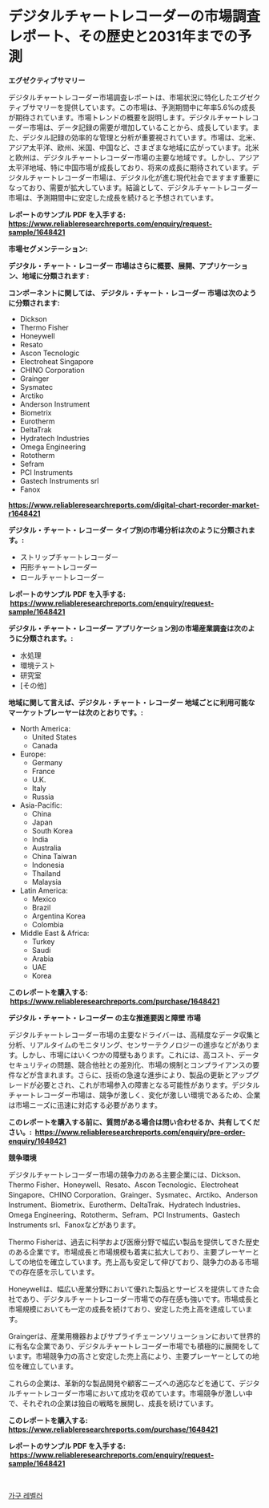 <p><h1>デジタルチャートレコーダーの市場調査レポート、その歴史と2031年までの予測</h1></p><p><strong>エグゼクティブサマリー</strong></p>
<p><p>デジタルチャートレコーダー市場調査レポートは、市場状況に特化したエグゼクティブサマリーを提供しています。この市場は、予測期間中に年率5.6%の成長が期待されています。市場トレンドの概要を説明します。デジタルチャートレコーダー市場は、データ記録の需要が増加していることから、成長しています。また、デジタル記録の効率的な管理と分析が重要視されています。市場は、北米、アジア太平洋、欧州、米国、中国など、さまざまな地域に広がっています。北米と欧州は、デジタルチャートレコーダー市場の主要な地域です。しかし、アジア太平洋地域、特に中国市場が成長しており、将来の成長に期待されています。デジタルチャートレコーダー市場は、デジタル化が進む現代社会でますます重要になっており、需要が拡大しています。結論として、デジタルチャートレコーダー市場は、予測期間中に安定した成長を続けると予想されています。</p></p>
<p><strong>レポートのサンプル PDF を入手する: <a href="https://www.reliableresearchreports.com/enquiry/request-sample/1648421">https://www.reliableresearchreports.com/enquiry/request-sample/1648421</a></strong></p>
<p><strong>市場セグメンテーション:</strong></p>
<p><strong> デジタル・チャート・レコーダー 市場はさらに概要、展開、アプリケーション、地域に分類されます :</strong></p>
<p><strong>コンポーネントに関しては、 デジタル・チャート・レコーダー 市場は次のように分類されます: &nbsp;</strong></p>
<p><ul><li>Dickson</li><li>Thermo Fisher</li><li>Honeywell</li><li>Resato</li><li>Ascon Tecnologic</li><li>Electroheat Singapore</li><li>CHINO Corporation</li><li>Grainger</li><li>Sysmatec</li><li>Arctiko</li><li>Anderson Instrument</li><li>Biometrix</li><li>Eurotherm</li><li>DeltaTrak</li><li>Hydratech Industries</li><li>Omega Engineering</li><li>Rototherm</li><li>Sefram</li><li>PCI Instruments</li><li>Gastech Instruments srl</li><li>Fanox</li></ul></p>
<p><strong><a href="https://www.reliableresearchreports.com/digital-chart-recorder-market-r1648421">https://www.reliableresearchreports.com/digital-chart-recorder-market-r1648421</a></strong></p>
<p><strong> デジタル・チャート・レコーダー タイプ別の市場分析は次のように分類されます。:</strong></p>
<p><ul><li>ストリップチャートレコーダー</li><li>円形チャートレコーダー</li><li>ロールチャートレコーダー</li></ul></p>
<p><strong>レポートのサンプル PDF を入手する: &nbsp;<a href="https://www.reliableresearchreports.com/enquiry/request-sample/1648421">https://www.reliableresearchreports.com/enquiry/request-sample/1648421</a></strong></p>
<p><strong> デジタル・チャート・レコーダー アプリケーション別の市場産業調査は次のように分類されます。:</strong></p>
<p><ul><li>水処理</li><li>環境テスト</li><li>研究室</li><li>[その他]</li></ul></p>
<p><strong>地域に関して言えば、デジタル・チャート・レコーダー 地域ごとに利用可能なマーケットプレーヤーは次のとおりです。:</strong></p>
<p><ul>
    <li>
        North America:
        <ul>
            <li>United States</li>
            <li>Canada</li>
        </ul>
    </li>
    <li>
        Europe:
        <ul>
            <li>Germany</li>
            <li>France</li>
            <li>U.K.</li>
            <li>Italy</li>
            <li>Russia</li>
        </ul>
    </li>
    <li>
        Asia-Pacific:
        <ul>
            <li>China</li>
            <li>Japan</li>
            <li>South Korea</li>
            <li>India</li>
            <li>Australia</li>
            <li>China Taiwan</li>
            <li>Indonesia</li>
            <li>Thailand</li>
            <li>Malaysia</li>
        </ul>
    </li>
    <li>
        Latin America:
        <ul>
            <li>Mexico</li>
            <li>Brazil</li>
            <li>Argentina Korea</li>
            <li>Colombia</li>
        </ul>
    </li>
    <li>
        Middle East & Africa:
        <ul>
            <li>Turkey</li>
            <li>Saudi</li>
            <li>Arabia</li>
            <li>UAE</li>
            <li>Korea</li>
        </ul>
    </li>
    </ul></p>
<p><strong>このレポートを購入する: &nbsp;<a href="https://www.reliableresearchreports.com/purchase/1648421">https://www.reliableresearchreports.com/purchase/1648421</a></strong></p>
<p><strong>デジタル・チャート・レコーダー の主な推進要因と障壁 市場</strong></p>
<p><p>デジタルチャートレコーダー市場の主要なドライバーは、高精度なデータ収集と分析、リアルタイムのモニタリング、センサーテクノロジーの進歩などがあります。しかし、市場にはいくつかの障壁もあります。これには、高コスト、データセキュリティの問題、競合他社との差別化、市場の規制とコンプライアンスの要件などが含まれます。さらに、技術の急速な進歩により、製品の更新とアップグレードが必要とされ、これが市場参入の障害となる可能性があります。デジタルチャートレコーダー市場は、競争が激しく、変化が激しい環境であるため、企業は市場ニーズに迅速に対応する必要があります。</p></p>
<p><strong>このレポートを購入する前に、質問がある場合は問い合わせるか、共有してください。:&nbsp; <a href="https://www.reliableresearchreports.com/enquiry/pre-order-enquiry/1648421">https://www.reliableresearchreports.com/enquiry/pre-order-enquiry/1648421</a></strong></p>
<p><strong>競争環境</strong></p>
<p><p>デジタルチャートレコーダー市場の競争力のある主要企業には、Dickson、Thermo Fisher、Honeywell、Resato、Ascon Tecnologic、Electroheat Singapore、CHINO Corporation、Grainger、Sysmatec、Arctiko、Anderson Instrument、Biometrix、Eurotherm、DeltaTrak、Hydratech Industries、Omega Engineering、Rototherm、Sefram、PCI Instruments、Gastech Instruments srl、Fanoxなどがあります。</p><p>Thermo Fisherは、過去に科学および医療分野で幅広い製品を提供してきた歴史のある企業です。市場成長と市場規模も着実に拡大しており、主要プレーヤーとしての地位を確立しています。売上高も安定して伸びており、競争力のある市場での存在感を示しています。</p><p>Honeywellは、幅広い産業分野において優れた製品とサービスを提供してきた会社であり、デジタルチャートレコーダー市場での存在感も強いです。市場成長と市場規模においても一定の成長を続けており、安定した売上高を達成しています。</p><p>Graingerは、産業用機器およびサプライチェーンソリューションにおいて世界的に有名な企業であり、デジタルチャートレコーダー市場でも積極的に展開をしています。市場競争力の高さと安定した売上高により、主要プレーヤーとしての地位を確立しています。</p><p>これらの企業は、革新的な製品開発や顧客ニーズへの適応などを通じて、デジタルチャートレコーダー市場において成功を収めています。市場競争が激しい中で、それぞれの企業は独自の戦略を展開し、成長を続けています。</p></p>
<p><strong>このレポートを購入する: &nbsp; <a href="https://www.reliableresearchreports.com/purchase/1648421">https://www.reliableresearchreports.com/purchase/1648421</a></strong></p>
<p><strong>レポートのサンプル PDF を入手する: &nbsp;<a href="https://www.reliableresearchreports.com/enquiry/request-sample/1648421">https://www.reliableresearchreports.com/enquiry/request-sample/1648421</a></strong><strong></strong></p>
<p>&nbsp;</p>
<p><p><a href="https://github.com/laholand/Market-Research-Report-List-3/blob/main/825527025588.md">가구 레벨러</a></p></p>